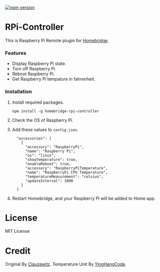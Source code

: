 [![npm version](https://badge.fury.io/js/homebridge-raspberrypi-remote.svg)](https://badge.fury.io/js/homebridge-raspberrypi-remote)

# RPi-Controller
This is Raspberry Pi Remote plugin for [Homebridge](https://github.com/nfarina/homebridge). 



### Features
* Display Raspberry Pi state.
* Turn off Raspberry Pi.
* Reboot Raspberry Pi.
* Get Raspberry Pi tempature in fahrenheit.



### Installation
1. Install required packages.

   ```
   npm install -g homebridge-rpi-controller
   ```

2. Check the OS of Raspberry Pi.

3. Add these values to `config.json`.

    ```
      "accessories": [
        {
          "accessory": "RaspberryPi",
          "name": "Raspberry Pi",
          "os": "linux",
          "showTemperature": true,
          "enableReboot": true,
          "accessory": "RaspberryPiTemperature",
          "name": "RaspberryPi CPU Temperature",
          "temperatureMeasurement": "celsius",
          "updateInterval": 1000
        }
      ]
    ```

4. Restart Homebridge, and your Raspberry Pi will be added to Home app.



# License
MIT License

# Credit

Original By [Clauzewitz](https://github.com/clauzewitz).
Temperature Unit By [YingHangCode](https://github.com/YinHangCode/homebridge-raspberrypi-temperature).
